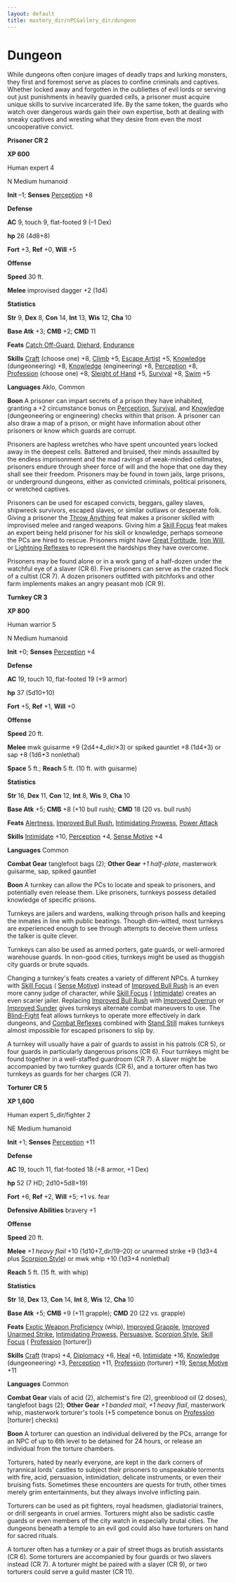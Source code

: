 ```yaml
---
layout: default
title: mastery_dir/nPCGallery_dir/dungeon
---
```

# Dungeon

While dungeons often conjure images of deadly traps and lurking monsters, they first and foremost serve as places to confine criminals and captives. Whether locked away and forgotten in the oubliettes of evil lords or serving out just punishments in heavily guarded cells, a prisoner must acquire unique skills to survive incarcerated life. By the same token, the guards who watch over dangerous wards gain their own expertise, both at dealing with sneaky captives and wresting what they desire from even the most uncooperative convict.

**Prisoner CR 2**

**XP 600**

Human expert 4

N Medium humanoid

**Init** –1; **Senses** [Perception](../../skills_dir/perception#_perception) +8

**Defense**

**AC** 9, touch 9, flat-footed 9 (–1 Dex)

**hp** 26 (4d8+8)

**Fort** +3, **Ref** +0, **Will** +5

**Offense**

**Speed** 30 ft.

**Melee** improvised dagger +2 (1d4)

**Statistics**

**Str** 9, **Dex** 8, **Con** 14, **Int** 13, **Wis** 12, **Cha** 10

**Base Atk** +3; **CMB** +2; **CMD** 11

**Feats** [Catch Off-Guard](../../feats#_catch-off-guard), [Diehard](../../feats#_diehard), [Endurance](../../feats#_endurance)

**Skills** [Craft](../../skills_dir/craft#_craft) (choose one) +8, [Climb](../../skills_dir/climb#_climb) +5, [Escape Artist](../../skills_dir/escapeArtist#_escape-artist) +5, [Knowledge](../../skills_dir/knowledge#_knowledge) (dungeoneering) +8, [Knowledge](../../skills_dir/knowledge#_knowledge) (engineering) +8, [Perception](../../skills_dir/perception#_perception) +8, [Profession](../../skills_dir/profession#_profession) (choose one) +8, [Sleight of Hand](../../skills_dir/sleightOfHand#_sleight-of-hand) +5, [Survival](../../skills_dir/survival#_survival) +8, [Swim](../../skills_dir/swim#_swim) +5

**Languages** Aklo, Common

**Boon** A prisoner can impart secrets of a prison they have inhabited, granting a +2 circumstance bonus on [Perception](../../skills_dir/perception#_perception), [Survival](../../skills_dir/survival#_survival), and [Knowledge](../../skills_dir/knowledge#_knowledge) (dungeoneering or engineering) checks within that prison. A prisoner can also draw a map of a prison, or might have information about other prisoners or know which guards are corrupt.

Prisoners are hapless wretches who have spent uncounted years locked away in the deepest cells. Battered and bruised, their minds assaulted by the endless imprisonment and the mad ravings of weak-minded cellmates, prisoners endure through sheer force of will and the hope that one day they shall see their freedom. Prisoners may be found in town jails, large prisons, or underground dungeons, either as convicted criminals, political prisoners, or wretched captives.

Prisoners can be used for escaped convicts, beggars, galley slaves, shipwreck survivors, escaped slaves, or similar outlaws or desperate folk. Giving a prisoner the [Throw Anything](../../feats#_throw-anything) feat makes a prisoner skilled with improvised melee and ranged weapons. Giving him a [Skill Focus](../../feats#_skill-focus) feat makes an expert being held prisoner for his skill or knowledge, perhaps someone the PCs are hired to rescue. Prisoners might have [Great Fortitude](../../feats#_great-fortitude), [Iron Will](../../feats#_iron-will), or [Lightning Reflexes](../../feats#_lightning-reflexes) to represent the hardships they have overcome.

Prisoners may be found alone or in a work gang of a half-dozen under the watchful eye of a slaver (CR 6). Five prisoners can serve as the crazed flock of a cultist (CR 7). A dozen prisoners outfitted with pitchforks and other farm implements makes an angry peasant mob (CR 9).

**Turnkey CR 3**

**XP 800**

Human warrior 5

N Medium humanoid

**Init** +0; **Senses** [Perception](../../skills_dir/perception#_perception) +4

**Defense**

**AC** 19, touch 10, flat-footed 19 (+9 armor)

**hp** 37 (5d10+10)

**Fort** +5, **Ref** +1, **Will** +0

**Offense**

**Speed** 20 ft.

**Melee** mwk guisarme +9 (2d4+4_dir/×3) or spiked gauntlet +8 (1d4+3) or sap +8 (1d6+3 nonlethal)

**Space** 5 ft.; **Reach** 5 ft. (10 ft. with guisarme)

**Statistics**

**Str** 16, **Dex** 11, **Con** 12, **Int** 8, **Wis** 9, **Cha** 10

**Base Atk** +5; **CMB** +8 (+10 bull rush); **CMD** 18 (20 vs. bull rush)

**Feats** [Alertness](../../feats#_alertness), [Improved Bull Rush](../../feats#_improved-bull-rush), [Intimidating Prowess](../../feats#_intimidating-prowess), [Power Attack](../../feats#_power-attack)

**Skills** [Intimidate](../../skills_dir/intimidate#_intimidate) +10, [Perception](../../skills_dir/perception#_perception) +4, [Sense Motive](../../skills_dir/senseMotive#_sense-motive) +4

**Languages** Common

**Combat Gear** tanglefoot bags (2); **Other Gear** _+1 half-plate_, masterwork guisarme, sap, spiked gauntlet

**Boon** A turnkey can allow the PCs to locate and speak to prisoners, and potentially even release them. Like prisoners, turnkeys possess detailed knowledge of specific prisons.

Turnkeys are jailers and wardens, walking through prison halls and keeping the inmates in line with public beatings. Though dim-witted, most turnkeys are experienced enough to see through attempts to deceive them unless the talker is quite clever.

Turnkeys can also be used as armed porters, gate guards, or well-armored warehouse guards. In non-good cities, turnkeys might be used as thuggish city guards or brute squads.

Changing a turnkey's feats creates a variety of different NPCs. A turnkey with [Skill Focus](../../feats#_skill-focus) ( [Sense Motive](../../skills_dir/senseMotive#_sense-motive)) instead of [Improved Bull Rush](../../feats#_improved-bull-rush) is an even more canny judge of character, while [Skill Focus](../../feats#_skill-focus) ( [Intimidate](../../skills_dir/intimidate#_intimidate)) creates an even scarier jailer. Replacing [Improved Bull Rush](../../feats#_improved-bull-rush) with [Improved Overrun](../../feats#_improved-overrun) or [Improved Sunder](../../feats#_improved-sunder) gives turnkeys alternate combat maneuvers to use. The [Blind-Fight](../../feats#_blind-fight) feat allows turnkeys to operate more effectively in dark dungeons, and [Combat Reflexes](../../feats#_combat-reflexes) combined with [Stand Still](../../feats#_stand-still) makes turnkeys almost impossible for escaped prisoners to slip by.

A turnkey will usually have a pair of guards to assist in his patrols (CR 5), or four guards in particularly dangerous prisons (CR 6). Four turnkeys might be found together in a well-staffed guardroom (CR 7). A slaver might be accompanied by two turnkey guards (CR 6), and a torturer often has two turnkeys as guards for her charges (CR 7).

**Torturer CR 5**

**XP 1,600**

Human expert 5_dir/fighter 2

NE Medium humanoid

**Init** +1; **Senses** [Perception](../../skills_dir/perception#_perception) +11

**Defense**

**AC** 19, touch 11, flat-footed 18 (+8 armor, +1 Dex)

**hp** 52 (7 HD; 2d10+5d8+19)

**Fort** +6, **Ref** +2, **Will** +5; +1 vs. fear

**Defensive Abilities** bravery +1

**Offense**

**Speed** 20 ft.

**Melee** _+1 heavy flail_ +10 (1d10+7_dir/19–20) or unarmed strike +9 (1d3+4 plus [Scorpion Style](../../feats#_scorpion-style)) or mwk whip +10 (1d3+4 nonlethal)

**Reach** 5 ft. (15 ft. with whip)

**Statistics**

**Str** 18, **Dex** 13, **Con** 14, **Int** 8, **Wis** 12, **Cha** 10

**Base Atk** +5; **CMB** +9 (+11 grapple); **CMD** 20 (22 vs. grapple)

**Feats** [Exotic Weapon Proficiency](../../feats#_exotic-weapon-proficiency) (whip), [Improved Grapple](../../feats#_improved-grapple), [Improved Unarmed Strike](../../feats#_improved-unarmed-strike), [Intimidating Prowess](../../feats#_intimidating-prowess), [Persuasive](../../feats#_persuasive), [Scorpion Style](../../feats#_scorpion-style), [Skill Focus](../../feats#_skill-focus) ( [Profession](../../skills_dir/profession#_profession) [torturer])

**Skills** [Craft](../../skills_dir/craft#_craft) (traps) +4, [Diplomacy](../../skills_dir/diplomacy#_diplomacy) +6, [Heal](../../skills_dir/heal#_heal) +6, [Intimidate](../../skills_dir/intimidate#_intimidate) +16, [Knowledge](../../skills_dir/knowledge#_knowledge) (dungeoneering) +3, [Perception](../../skills_dir/perception#_perception) +11, [Profession](../../skills_dir/profession#_profession) (torturer) +19, [Sense Motive](../../skills_dir/senseMotive#_sense-motive) +11

**Languages** Common

**Combat Gear** vials of acid (2), alchemist's fire (2), greenblood oil (2 doses), tanglefoot bags (2); **Other Gear** _+1 banded mail_, _+1 heavy flail_, masterwork whip, masterwork torturer's tools (+5 competence bonus on [Profession](../../skills_dir/profession#_profession) [torturer] checks)

**Boon** A torturer can question an individual delivered by the PCs, arrange for an NPC of up to 6th level to be detained for 24 hours, or release an individual from the torture chambers.

Torturers, hated by nearly everyone, are kept in the dark corners of tyrannical lords' castles to subject their prisoners to unspeakable torments with fire, acid, persuasion, intimidation, delicate instruments, or even their bruising fists. Sometimes these encounters are quests for truth, other times merely grim entertainments, but they always involve inflicting pain.

Torturers can be used as pit fighters, royal headsmen, gladiatorial trainers, or drill sergeants in cruel armies. Torturers might also be sadistic castle guards or even members of the city watch in especially brutal cities. The dungeons beneath a temple to an evil god could also have torturers on hand for sacred rituals.

A torturer often has a turnkey or a pair of street thugs as brutish assistants (CR 6). Some torturers are accompanied by four guards or two slavers instead (CR 7). A torturer might be paired with a slayer (CR 9), or two torturers could serve a guild master (CR 11).

